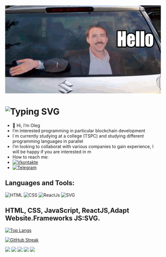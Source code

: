 ![Header](https://github.com/wr479/wr479/blob/main/hello-2.gif)

![Typing SVG](https://readme-typing-svg.herokuapp.com?font=Fira+Code&pause=1000&vCenter=true&width=435&lines=Hello+everyone!+I+am+Oleg.+;I+am+engaged+in+programming.)
=======


- 👋 Hi, I’m Oleg 
- I’m interested programming in particular blockchain development
- I`m currently studying at a college (TSPC) and studying different programming languages in parallel
- I’m looking to collaborat  with various companies to gain experience, I will be happy if you are interested in m
- How to reach me: 
- [![Vkontakte](https://img.shields.io/badge/-Vkontakte-000000?style=flat-sqaure&logo=Vk&logoColor=0077ff)](https://vk.com/icecreamka163)
- [![Telegram](https://img.shields.io/badge/-Telegram-000000?style=flat-sqaure&logo=telegram&logoColor=27A0D9)](https://t.me/wr479)
## Languages and Tools:
![HTML](https://img.shields.io/badge/-html-121212?style=for-the-badge&logo=html)
![CSS](https://img.shields.io/badge/-css-121212?style=for-the-badge&logo=css)
![ReactJs](https://img.shields.io/badge/-ReactJs-121212?style=for-the-badge&logo=react)
![SVG](https://img.shields.io/badge/-SVG-121212?style=for-the-badge&logo=SVG)
<!-- ![MongoDB](https://img.shields.io/badge/-MongoDB-121212?style=for-the-badge&logo=MongoDB) -->
## HTML, CSS, JavaScript, ReactJS,Adapt Website.Frameworks JS:SVG.

[![Top Langs](https://github-readme-stats.vercel.app/api/top-langs/?username=wr479)](https://github.com/anuraghazra/github-readme-stats)


[![GitHub Streak](https://github-readme-streak-stats.herokuapp.com/?user=wr479)](https://git.io/streak-stats)


![](https://github-profile-summary-cards.vercel.app/api/cards/profile-details?username=wr479&theme=solarized_dark)
![](https://github-profile-summary-cards.vercel.app/api/cards/most-commit-language?username=wr479&theme=solarized_dark)
![](https://github-profile-summary-cards.vercel.app/api/cards/repos-per-language?username=wr479&theme=solarized_dark)
![](https://github-profile-summary-cards.vercel.app/api/cards/stats?username=wr479&theme=solarized_dark)
![](https://github-profile-summary-cards.vercel.app/api/cards/productive-time?username=wr479&theme=solarized_dark)


